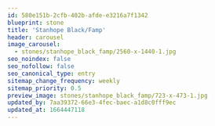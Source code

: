 ```yaml
---
id: 580e151b-2cfb-402b-afde-e3216a7f1342
blueprint: stone
title: 'Stanhope Black/Famp'
header: carousel
image_carousel:
  - stones/stanhope_black_famp/2560-x-1440-1.jpg
seo_noindex: false
seo_nofollow: false
seo_canonical_type: entry
sitemap_change_frequency: weekly
sitemap_priority: 0.5
preview_image: stones/stanhope_black_famp/723-x-473-1.jpg
updated_by: 7aa39372-66e3-4fec-baec-a1d8c0fff9ec
updated_at: 1664447118
---
```

